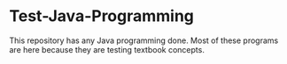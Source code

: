 # Test-Java-Programming
This repository has any Java programming done. Most of these programs are here because they are testing textbook concepts. 
